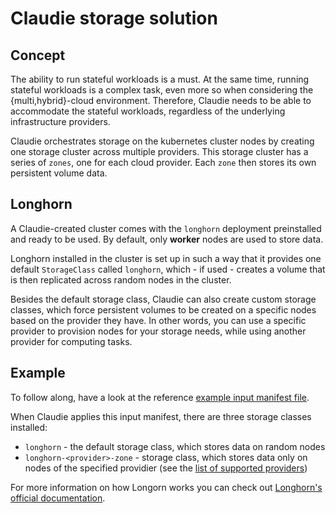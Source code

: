 # Claudie storage solution

## Concept

The ability to run stateful workloads is a must. At the same time, running stateful workloads is a complex task, even more so when considering the {multi,hybrid}-cloud environment. Therefore, Claudie needs to be able to accommodate the stateful workloads, regardless of the underlying infrastructure providers.

Claudie orchestrates storage on the kubernetes cluster nodes by creating one storage cluster across multiple providers. This storage cluster has a series of `zones`, one for each cloud provider. Each `zone` then stores its own persistent volume data.

## Longhorn

A Claudie-created cluster comes with the `longhorn` deployment preinstalled and ready to be used. By default, only **worker** nodes are used to store data.

Longhorn installed in the cluster is set up in such a way that it provides one default `StorageClass` called `longhorn`, which - if used - creates a volume that is then replicated across random nodes in the cluster. 

Besides the default storage class, Claudie can also create custom storage classes, which force persistent volumes to be created on a specific nodes based on the provider they have. In other words, you can use a specific provider to provision nodes for your storage needs, while using another provider for computing tasks.

## Example

To follow along, have a look at the reference [example input manifest file](../input-manifest/example.yaml).

When Claudie applies this input manifest, there are three storage classes installed:
- `longhorn` - the default storage class, which stores data on random nodes
- `longhorn-<provider>-zone` - storage class, which stores data only on nodes of the specified providier (see the [list of supported providers](../input-manifest/input-manifest.md#providers))

For more information on how Longorn works you can check out [Longhorn's official documentation](https://longhorn.io/docs/1.3.0/what-is-longhorn/).
